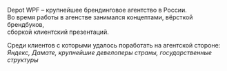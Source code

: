 Depot WPF – крупнейшее брендинговое агентство в России.  
Во время работы в агенстве занимался концептами, вёрсткой брендбуков,  
сборкой клиентский презентаций.  

Среди клиентов с которыми удалось поработать на агентской стороне:  
*Яндекс, Дамате, крупнейшие девелоперы страны, государственные структуры*
